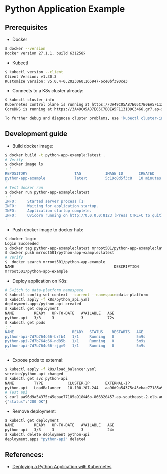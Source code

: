 Python Application Example
===

## Prerequisites
- Docker
```bash
$ docker --version
Docker version 27.1.1, build 6312585
```

- Kubectl
```bash
$ kubectl version --client
Client Version: v1.30.3
Kustomize Version: v5.0.4-0.20230601165947-6ce0bf390ce3
```

- Connects to a K8s cluster already:
```bash
$ kubectl cluster-info                                                          
Kubernetes control plane is running at https://3A49C05A87E05C7B0EA5F113109C3466.gr7.ap-southeast-2.eks.amazonaws.com
CoreDNS is running at https://3A49C05A87E05C7B0EA5F113109C3466.gr7.ap-southeast-2.eks.amazonaws.com/api/v1/namespaces/kube-system/services/kube-dns:dns/proxy

To further debug and diagnose cluster problems, use 'kubectl cluster-info dump'. 
```

## Development guide
- Build docker image:
```bash
$ docker build -t python-app-example:latest .
# Verify
$ docker image ls
: '
REPOSITORY                     TAG           IMAGE ID       CREATED          SIZE
python-app-example             latest        5c19c8d5f3c8   10 minutes ago   445MB
'
# Test docker run
$ docker run python-app-example:latest
: '
INFO:     Started server process [1]
INFO:     Waiting for application startup.
INFO:     Application startup complete.
INFO:     Uvicorn running on http://0.0.0.0:8123 (Press CTRL+C to quit)
'
```

- Push docker image to docker hub:
```bash
$ docker login
Login Succeeded
$ docker tag python-app-example:latest mrroot501/python-app-example:latest
$ docker push mrroot501/python-app-example:latest
# Verify
$  docker search mrroot501/python-app-example
NAME                                             DESCRIPTION                                     STARS     OFFICIAL
mrroot501/python-app-example                                                                     0         
```

- Deploy application on K8s:
```bash
# Switch to data-platform namespace
$ kubectl config set-context --current --namespace=data-platform
$ kubectl apply -f k8s/python_api.yaml
deployment.apps/python-api created
$ kubectl get deployment
NAME         READY   UP-TO-DATE   AVAILABLE   AGE
python-api   3/3     3            3           72s
$ kubectl get pods
: '
NAME                          READY   STATUS    RESTARTS   AGE
python-api-7d7b764c66-brfb4   1/1     Running   0          5m9s
python-api-7d7b764c66-nd85b   1/1     Running   0          5m9s
python-api-7d7b764c66-rjgm9   1/1     Running   0          5m9s
'
```

- Expose pods to external:
```bash
$ kubectl apply -f k8s/load_balancer.yaml
service/python-api changed
$ kubectl get svc python-api
NAME         TYPE           CLUSTER-IP       EXTERNAL-IP                                                                   PORT(S)        AGE
python-api   LoadBalancer   10.100.207.244   aa96d9a54375c45ebae77185a918646b-866320457.ap-southeast-2.elb.amazonaws.com   80:30725/TCP   16m
# Test api
$ curl aa96d9a54375c45ebae77185a918646b-866320457.ap-southeast-2.elb.amazonaws.com:80/health
{"status":"200 OK"}
```

- Remove deployment:
```bash
$ kubectl get deployment
NAME         READY   UP-TO-DATE   AVAILABLE   AGE
python-api   3/3     3            3           24m
$ kubectl delete deployment python-api
deployment.apps "python-api" deleted
```

## References:
- [Deploying a Python Application with Kubernetes](https://komodor.com/blog/deploying-a-python-application-with-kubernetes/)
